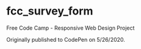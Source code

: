 # fcc_survey_form
Free Code Camp - Responsive Web Design Project

Originally published to CodePen on 5/26/2020.
